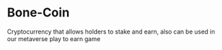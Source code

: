 # Bone-Coin
Cryptocurrency that allows holders to stake and earn, also can be used in our metaverse play to earn game
